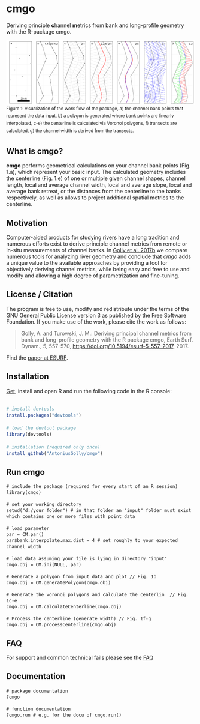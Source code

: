 # cmgo
Deriving principle **c**hannel **m**etrics from bank and long-profile geometry with the R-package cmgo.

![Workflow](https://raw.githubusercontent.com/AntoniusGolly/cmgo/master/man/figures/01-processing.png)
<sup>Figure 1: visualization of the work flow of the package, a) the channel bank points that represent the data input, b) a polygon is generated where bank points are linearly interpolated, c-e) the centerline is calculated via Voronoi polygons, f) transects are calculated, g) the channel width is derived from the transects.</sup>

## What is cmgo?

**cmgo** performs geometrical calculations on your channel bank points  (Fig. 1.a), which represent your basic input. The calculated geometry includes the centerline (Fig. 1.e) of one or multiple given channel shapes, channel length, local and average channel width, local and average slope, local and average bank retreat, or the distances from the centerline to the banks respectively, as well as allows to project additional spatial metrics to the centerline.

## Motivation

Computer-aided products for studying rivers have a long tradition and numerous efforts exist to derive principle channel metrics from remote or in-situ measurements of channel banks. In [Golly et al. 2017b](http://www.earth-surf-dynam-discuss.net/esurf-2017-32/) we compare numerous tools for analyzing river geometry and conclude that *cmgo* adds a unique value to the available approaches by providing a tool for objectively deriving channel metrics, while being easy and free to use and modify and allowing a high degree of parametrization and fine-tuning.

## License / Citation

The program is free to use, modify and redistribute under the terms of the GNU General Public License version 3 as published by the Free Software Foundation. If you make use of the work, please cite the work as follows:

>Golly, A. and Turowski, J. M.: Deriving principal channel metrics from bank and long-profile geometry with the R package cmgo, Earth Surf. Dynam., 5, 557-570, https://doi.org/10.5194/esurf-5-557-2017, 2017.

Find the [paper at ESURF](https://www.earth-surf-dynam.net/5/557/2017/esurf-5-557-2017.html).

## Installation

[Get](https://cran.r-project.org/), install and open R and run the following code in the R console:

```R

# install devtools 
install.packages("devtools")

# load the devtool package
library(devtools)

# installation (required only once)
install_github("AntoniusGolly/cmgo")
```

## Run cmgo
```
# include the package (required for every start of an R session)
library(cmgo)

# set your working directory 
setwd("d:/your_folder") # in that folder an "input" folder must exist which contains one or more files with point data

# load parameter
par = CM.par()
par$bank.interpolate.max.dist = 4 # set roughly to your expected channel width

# load data assuming your file is lying in directory "input"
cmgo.obj = CM.ini(NULL, par)

# Generate a polygon from input data and plot // Fig. 1b
cmgo.obj = CM.generatePolygon(cmgo.obj)

# Generate the voronoi polygons and calculate the centerlin  // Fig. 1c-e
cmgo.obj = CM.calculateCenterline(cmgo.obj)

# Process the centerline (generate width) // Fig. 1f-g
cmgo.obj = CM.processCenterline(cmgo.obj)

```

## FAQ

For support and common technical fails please see the [FAQ](FAQ.md)

## Documentation

```
# package documentation
?cmgo

# function documentation
?cmgo.run # e.g. for the docu of cmgo.run()
```

